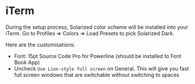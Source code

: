 # iTerm

During the setup process, Solarized color scheme will be installed into your iTerm. Go to Profiles => Colors => Load Presets to pick Solarized Dark.

Here are the customisations:

- Font: 15pt Source Code Pro for Powerline (should be installed to Font Book App)
- Uncheck `Use Lion-style full screen` on General. This will give you fast full screen windows that are switchable without switching to spaces
